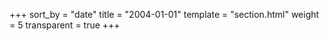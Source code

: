 +++
sort_by = "date"
title = "2004-01-01"
template = "section.html"
weight = 5
transparent = true
+++